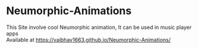 # Neumorphic-Animations
This Site involve cool Neumorphic animation, It can be used in music player apps <br>
Available at https://vaibhav1663.github.io/Neumorphic-Animations/
